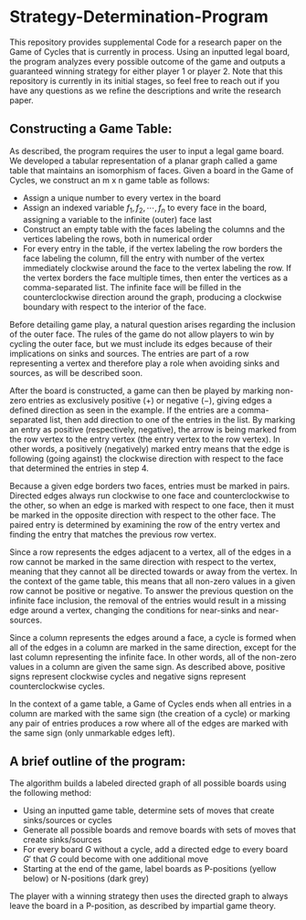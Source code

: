 # Strategy-Determination-Program
This repository provides supplemental Code for a research paper on the Game of Cycles that is currently in process. Using an inputted legal board, the program analyzes every possible outcome of the game and outputs a guaranteed winning strategy for either player 1 or player 2. Note that this repository is currently in its initial stages, so feel free to reach out if you have any questions as we refine the descriptions and write the research paper.

Constructing a Game Table:
-------------------------
As described, the program requires the user to input a legal game board. We developed a tabular representation of a planar graph called a game table that maintains an isomorphism of faces. Given a board in the Game of Cycles, we construct an m x n game table as follows:
- Assign a unique number to every vertex in the board
- Assign an indexed variable $f_1,f_2,\cdots,f_n$ to every face in the board, assigning a variable to the infinite (outer) face last
- Construct an empty table with the faces labeling the columns and the vertices labeling the rows, both in numerical order
- For every entry in the table, if the vertex labeling the row borders the face labeling the column, fill the entry with number of the vertex immediately clockwise around the face to the vertex labeling the row. If the vertex borders the face multiple times, then enter the vertices as a comma-separated list. The infinite face will be filled in the counterclockwise direction around the graph, producing a clockwise boundary with respect to the interior of the face.

Before detailing game play, a natural question arises regarding the inclusion of the outer face. The rules of the game do not allow players to win by cycling the outer face, but we must include its edges because of their implications on sinks and sources. The entries are part of a row representing a vertex and therefore play a role when avoiding sinks and sources, as will be described soon.

After the board is constructed, a game can then be played by marking non-zero entries as exclusively positive ($+$) or negative ($-$), giving edges a defined direction as seen in the example. If the entries are a comma-separated list, then add direction to one of the entries in the list. By marking an entry as positive (respectively, negative), the arrow is being marked from the row vertex to the entry vertex (the entry vertex to the row vertex). In other words, a positively (negatively) marked entry means that the edge is following (going against) the clockwise direction with respect to the face that determined the entries in step 4.

Because a given edge borders two faces, entries must be marked in pairs. Directed edges always run clockwise to one face and counterclockwise to the other, so when an edge is marked with respect to one face, then it must be marked in the opposite direction with respect to the other face. The paired entry is determined by examining the row of the entry vertex and finding the entry that matches the previous row vertex.

Since a row represents the edges adjacent to a vertex, all of the edges in a row cannot be marked in the same direction with respect to the vertex, meaning that they cannot all be directed towards or away from the vertex. In the context of the game table, this means that all non-zero values in a given row cannot be positive or negative. To answer the previous question on the infinite face inclusion, the removal of the entries would result in a missing edge around a vertex, changing the conditions for near-sinks and near-sources.

Since a column represents the edges around a face, a cycle is formed when all of the edges in a column are marked in the same direction, except for the last column representing the infinite face. In other words, all of the non-zero values in a column are given the same sign. As described above, positive signs represent clockwise cycles and negative signs represent counterclockwise cycles.

In the context of a game table, a Game of Cycles ends when all entries in a column are marked with the same sign (the creation of a cycle) or marking any pair of entries produces a row where all of the edges are marked with the same sign (only unmarkable edges left).

A brief outline of the program:
------------------------------
The algorithm builds a labeled directed graph of all possible boards using the following method:
- Using an inputted game table, determine sets of moves that create sinks/sources or cycles
- Generate all possible boards and remove boards with sets of moves that create sinks/sources 
- For every board $G$ without a cycle, add a directed edge to every board $G'$ that $G$ could become with one additional move
- Starting at the end of the game, label boards as P-positions (yellow below) or N-positions (dark grey)

The player with a winning strategy then uses the directed graph to always leave the board in a P-position, as described by impartial game theory.
